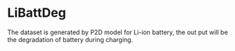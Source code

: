 # LiBattDeg
The dataset is generated by P2D model for Li-ion battery, the out put will be the degradation of battery during charging.

